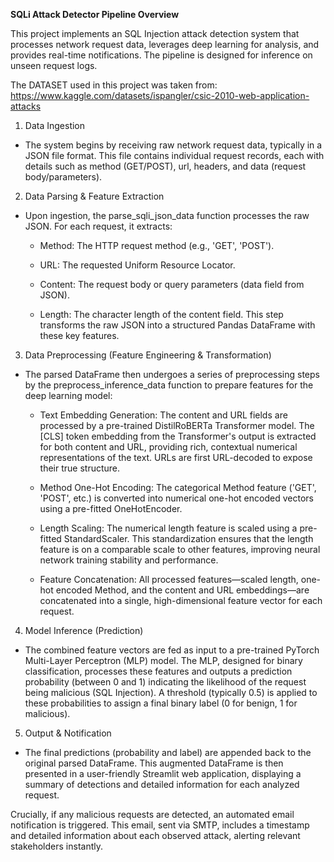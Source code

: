 **SQLi Attack Detector Pipeline Overview**

This project implements an SQL Injection attack detection system that processes network request data, leverages deep learning for analysis, and provides real-time notifications. The pipeline is designed for inference on unseen request logs.

The DATASET used in this project was taken from: https://www.kaggle.com/datasets/ispangler/csic-2010-web-application-attacks

1. Data Ingestion
- The system begins by receiving raw network request data, typically in a JSON file format. This file contains individual request records, each with details such as method (GET/POST), url, headers, and data (request body/parameters).

2. Data Parsing & Feature Extraction
- Upon ingestion, the parse_sqli_json_data function processes the raw JSON. For each request, it extracts:

    - Method: The HTTP request method (e.g., 'GET', 'POST').

    - URL: The requested Uniform Resource Locator.

    - Content: The request body or query parameters (data field from JSON).

    - Length: The character length of the content field.
    This step transforms the raw JSON into a structured Pandas DataFrame with these key features.

3. Data Preprocessing (Feature Engineering & Transformation)
- The parsed DataFrame then undergoes a series of preprocessing steps by the preprocess_inference_data function to prepare features for the deep learning model:

    - Text Embedding Generation: The content and URL fields are processed by a pre-trained DistilRoBERTa Transformer model. The [CLS] token embedding from the Transformer's output is extracted for both content and URL, providing rich, contextual numerical representations of the text. URLs are first URL-decoded to expose their true structure.

    - Method One-Hot Encoding: The categorical Method feature ('GET', 'POST', etc.) is converted into numerical one-hot encoded vectors using a pre-fitted OneHotEncoder.

    - Length Scaling: The numerical length feature is scaled using a pre-fitted StandardScaler. This standardization ensures that the length feature is on a comparable scale to other features, improving neural network training stability and performance.

    - Feature Concatenation: All processed features—scaled length, one-hot encoded Method, and the content and URL embeddings—are concatenated into a single, high-dimensional feature vector for each request.

4. Model Inference (Prediction)
- The combined feature vectors are fed as input to a pre-trained PyTorch Multi-Layer Perceptron (MLP) model. The MLP, designed for binary classification, processes these features and outputs a prediction probability (between 0 and 1) indicating the likelihood of the request being malicious (SQL Injection). A threshold (typically 0.5) is applied to these probabilities to assign a final binary label (0 for benign, 1 for malicious).

5. Output & Notification
- The final predictions (probability and label) are appended back to the original parsed DataFrame. This augmented DataFrame is then presented in a user-friendly Streamlit web application, displaying a summary of detections and detailed information for each analyzed request.

Crucially, if any malicious requests are detected, an automated email notification is triggered. This email, sent via SMTP, includes a timestamp and detailed information about each observed attack, alerting relevant stakeholders instantly.
